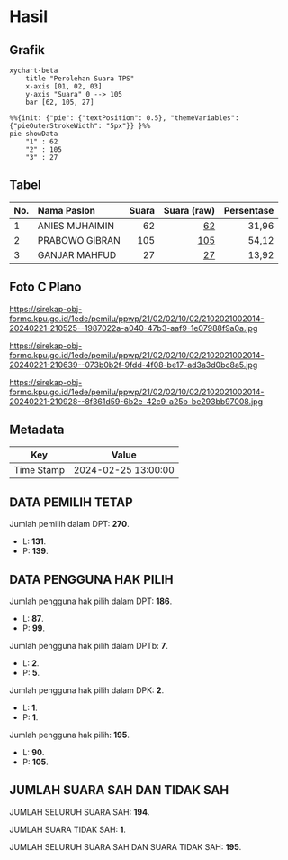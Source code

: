 # Hasil

## Grafik

```mermaid
xychart-beta
    title "Perolehan Suara TPS"
    x-axis [01, 02, 03]
    y-axis "Suara" 0 --> 105
    bar [62, 105, 27]
```

```mermaid
%%{init: {"pie": {"textPosition": 0.5}, "themeVariables": {"pieOuterStrokeWidth": "5px"}} }%%
pie showData
    "1" : 62
    "2" : 105
    "3" : 27
```

## Tabel

| No. | Nama Paslon    | Suara | Suara (raw) | Persentase |
|:--- |:-------------- | -----:| -----------:| ----------:|
| 1   | ANIES MUHAIMIN | 62    | [62][p-1]   | 31,96      |
| 2   | PRABOWO GIBRAN | 105   | [105][p-2]  | 54,12      |
| 3   | GANJAR MAHFUD  | 27    | [27][p-3]   | 13,92      |


[p-1]: https://github.com/gigit-pemilu/pemilu-2024-21-kepulauan-riau/blob/main/pilpres/hitung-suara/sub/21-kepulauan-riau/sub/02-karimun/sub/02-kundur/sub/1002-tanjungbatu-kota/sub/014-tps/sub/paslon-1.txt
[p-2]: https://github.com/gigit-pemilu/pemilu-2024-21-kepulauan-riau/blob/main/pilpres/hitung-suara/sub/21-kepulauan-riau/sub/02-karimun/sub/02-kundur/sub/1002-tanjungbatu-kota/sub/014-tps/sub/paslon-2.txt
[p-3]: https://github.com/gigit-pemilu/pemilu-2024-21-kepulauan-riau/blob/main/pilpres/hitung-suara/sub/21-kepulauan-riau/sub/02-karimun/sub/02-kundur/sub/1002-tanjungbatu-kota/sub/014-tps/sub/paslon-3.txt

## Foto C Plano

https://sirekap-obj-formc.kpu.go.id/1ede/pemilu/ppwp/21/02/02/10/02/2102021002014-20240221-210525--1987022a-a040-47b3-aaf9-1e07988f9a0a.jpg

https://sirekap-obj-formc.kpu.go.id/1ede/pemilu/ppwp/21/02/02/10/02/2102021002014-20240221-210639--073b0b2f-9fdd-4f08-be17-ad3a3d0bc8a5.jpg

https://sirekap-obj-formc.kpu.go.id/1ede/pemilu/ppwp/21/02/02/10/02/2102021002014-20240221-210928--8f361d59-6b2e-42c9-a25b-be293bb97008.jpg


## Metadata

| Key        | Value               |
| ---------- | ------------------- |
| Time Stamp | 2024-02-25 13:00:00 |


## DATA PEMILIH TETAP

Jumlah pemilih dalam DPT: **270**.
 * L: **131**.
 * P: **139**.

## DATA PENGGUNA HAK PILIH

Jumlah pengguna hak pilih dalam DPT: **186**.
 * L: **87**.
 * P: **99**.

Jumlah pengguna hak pilih dalam DPTb: **7**.
 * L: **2**.
 * P: **5**.

Jumlah pengguna hak pilih dalam DPK: **2**.
 * L: **1**.
 * P: **1**.

Jumlah pengguna hak pilih: **195**.
 * L: **90**.
 * P: **105**.

## JUMLAH SUARA SAH DAN TIDAK SAH

JUMLAH SELURUH SUARA SAH: **194**.

JUMLAH SUARA TIDAK SAH: **1**.

JUMLAH SELURUH SUARA SAH DAN SUARA TIDAK SAH: **195**.


